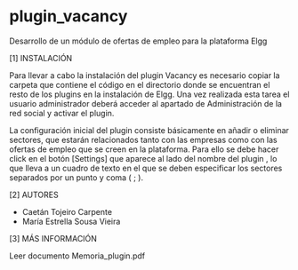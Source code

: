 # plugin_vacancy
Desarrollo de un módulo de ofertas de empleo para la plataforma Elgg

[1] INSTALACIÓN

Para llevar a cabo la instalación del plugin Vacancy es necesario copiar la carpeta que contiene el código
en el directorio donde se encuentran el resto de los plugins en la instalación de Elgg.
Una vez realizada esta tarea el usuario administrador deberá acceder al apartado de Administración de la
red social y activar el plugin.

La configuración inicial del plugin consiste básicamente en añadir o eliminar sectores, que estarán
relacionados tanto con las empresas como con las ofertas de empleo que se creen en la plataforma. Para
ello se debe hacer click en el botón [Settings] que aparece al lado del nombre del plugin , lo que lleva a un
cuadro de texto en el que se deben especificar los sectores separados por un punto y coma ( ; ).

[2] AUTORES

- Caetán Tojeiro Carpente
- María Estrella Sousa Vieira


[3] MÁS INFORMACIÓN

Leer documento Memoria_plugin.pdf
